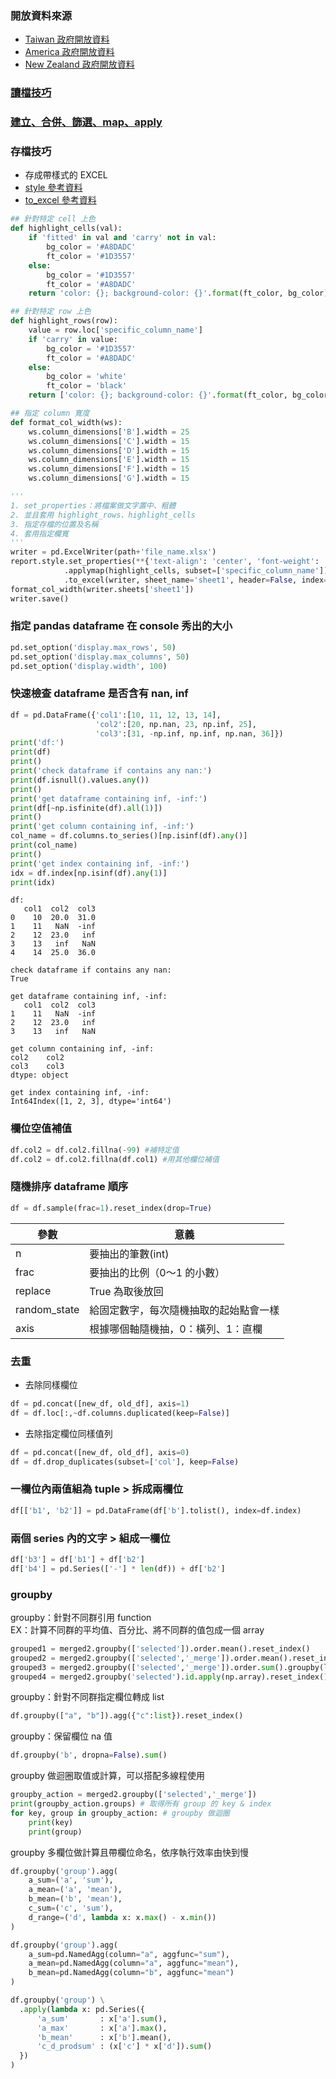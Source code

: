 ### 開放資料來源
* [Taiwan 政府開放資料](https://data.gov.tw/)
* [America 政府開放資料](https://catalog.data.gov/dataset)
* [New Zealand 政府開放資料](https://www.stats.govt.nz/)  

### [讀檔技巧](https://github.com/yuning-lin/PythonTips/blob/main/ReadFiles.md)
### [建立、合併、篩選、map、apply](https://github.com/yuning-lin/PythonTips/blob/main/DataETL/Pandas.ipynb)

### 存檔技巧
* 存成帶樣式的 EXCEL
* [style 參考資料](https://pandas.pydata.org/pandas-docs/version/0.24.1/user_guide/style.html)
* [to_excel 參考資料](https://pandas.pydata.org/docs/reference/api/pandas.DataFrame.to_excel.html)
```python
## 針對特定 cell 上色
def highlight_cells(val):
    if 'fitted' in val and 'carry' not in val:
        bg_color = '#A8DADC'
        ft_color = '#1D3557'
    else:
        bg_color = '#1D3557'
        ft_color = '#A8DADC'
    return 'color: {}; background-color: {}'.format(ft_color, bg_color)

## 針對特定 row 上色
def highlight_rows(row):
    value = row.loc['specific_column_name']
    if 'carry' in value:
        bg_color = '#1D3557'
        ft_color = '#A8DADC'
    else:
        bg_color = 'white'
        ft_color = 'black'
    return ['color: {}; background-color: {}'.format(ft_color, bg_color) for r in row]

## 指定 column 寬度
def format_col_width(ws):
    ws.column_dimensions['B'].width = 25
    ws.column_dimensions['C'].width = 15
    ws.column_dimensions['D'].width = 15
    ws.column_dimensions['E'].width = 15
    ws.column_dimensions['F'].width = 15
    ws.column_dimensions['G'].width = 15
```
```python
'''
1. set_properties：將檔案做文字置中、粗體
2. 並且套用 highlight_rows、highlight_cells
3. 指定存檔的位置及名稱
4. 套用指定欄寬
'''
writer = pd.ExcelWriter(path+'file_name.xlsx')
report.style.set_properties(**{'text-align': 'center', 'font-weight': 'bold'}).apply(highlight_rows, axis=1)\
            .applymap(highlight_cells, subset=['specific_column_name'])\
            .to_excel(writer, sheet_name='sheet1', header=False, index=False, startrow=10, startcol=1)
format_col_width(writer.sheets['sheet1'])
writer.save()
```
### 指定 pandas dataframe 在 console 秀出的大小
```python
pd.set_option('display.max_rows', 50)
pd.set_option('display.max_columns', 50)
pd.set_option('display.width', 100)
```
### 快速檢查 dataframe 是否含有 nan, inf
```python
df = pd.DataFrame({'col1':[10, 11, 12, 13, 14],
                   'col2':[20, np.nan, 23, np.inf, 25],
                   'col3':[31, -np.inf, np.inf, np.nan, 36]})
print('df:')
print(df)
print()
print('check dataframe if contains any nan:')
print(df.isnull().values.any())
print()
print('get dataframe containing inf, -inf:')
print(df[~np.isfinite(df).all(1)])
print()
print('get column containing inf, -inf:')
col_name = df.columns.to_series()[np.isinf(df).any()]
print(col_name)
print()
print('get index containing inf, -inf:')
idx = df.index[np.isinf(df).any(1)]
print(idx)
```
```
df:
   col1  col2  col3
0    10  20.0  31.0
1    11   NaN  -inf
2    12  23.0   inf
3    13   inf   NaN
4    14  25.0  36.0

check dataframe if contains any nan:
True

get dataframe containing inf, -inf:
   col1  col2  col3
1    11   NaN  -inf
2    12  23.0   inf
3    13   inf   NaN

get column containing inf, -inf:
col2    col2
col3    col3
dtype: object

get index containing inf, -inf:
Int64Index([1, 2, 3], dtype='int64')
```
### 欄位空值補值
```python
df.col2 = df.col2.fillna(-99) #補特定值
df.col2 = df.col2.fillna(df.col1) #用其他欄位補值
```
### 隨機排序 dataframe 順序
```python
df = df.sample(frac=1).reset_index(drop=True)
```
  
參數|意義
----|----
n|要抽出的筆數(int)
frac|要抽出的比例（0～1 的小數）
replace|True 為取後放回
random_state|給固定數字，每次隨機抽取的起始點會一樣
axis|根據哪個軸隨機抽，0：橫列、1：直欄

### 去重
* 去除同樣欄位
```python
df = pd.concat([new_df, old_df], axis=1)
df = df.loc[:,~df.columns.duplicated(keep=False)]
```
* 去除指定欄位同樣值列
```python
df = pd.concat([new_df, old_df], axis=0)
df = df.drop_duplicates(subset=['col'], keep=False)
```

### 一欄位內兩值組為 tuple > 拆成兩欄位
```python
df[['b1', 'b2']] = pd.DataFrame(df['b'].tolist(), index=df.index)
```

### 兩個 series 內的文字 > 組成一欄位
```python
df['b3'] = df['b1'] + df['b2']
df['b4'] = pd.Series(['-'] * len(df)) + df['b2']
```

### groupby
groupby：針對不同群引用 function  
EX：計算不同群的平均值、百分比、將不同群的值包成一個 array  
```python
grouped1 = merged2.groupby(['selected']).order.mean().reset_index()
grouped2 = merged2.groupby(['selected','_merge']).order.mean().reset_index()
grouped3 = merged2.groupby(['selected','_merge']).order.sum().groupby(level=[1]).apply(lambda x:x/x.sum()).reset_index()
grouped4 = merged2.groupby('selected').id.apply(np.array).reset_index()
```

groupby：針對不同群指定欄位轉成 list
```python
df.groupby(["a", "b"]).agg({"c":list}).reset_index()
```

groupby：保留欄位 na 值 
```python
df.groupby('b', dropna=False).sum()
```

groupby 做迴圈取值或計算，可以搭配多線程使用
```python
groupby_action = merged2.groupby(['selected','_merge'])
print(groupby_action.groups) # 取得所有 group 的 key & index
for key, group in groupby_action: # groupby 做迴圈
    print(key)
    print(group)
```

groupby 多欄位做計算且帶欄位命名，依序執行效率由快到慢
```python
df.groupby('group').agg(
    a_sum=('a', 'sum'),
    a_mean=('a', 'mean'),
    b_mean=('b', 'mean'),
    c_sum=('c', 'sum'),
    d_range=('d', lambda x: x.max() - x.min())
)

df.groupby('group').agg(
    a_sum=pd.NamedAgg(column="a", aggfunc="sum"),
    a_mean=pd.NamedAgg(column="a", aggfunc="mean"),
    b_mean=pd.NamedAgg(column="b", aggfunc="mean")
)

df.groupby('group') \
  .apply(lambda x: pd.Series({
      'a_sum'       : x['a'].sum(),
      'a_max'       : x['a'].max(),
      'b_mean'      : x['b'].mean(),
      'c_d_prodsum' : (x['c'] * x['d']).sum()
  })
)
```
